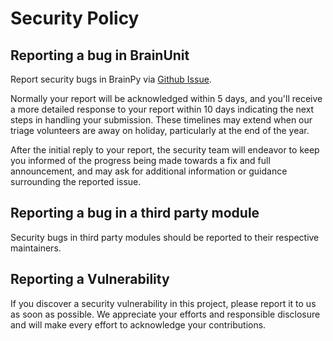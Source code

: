 # Security Policy

## Reporting a bug in BrainUnit

Report security bugs in BrainPy via [Github Issue](https://github.com/chaoming0625/brainunit/issues).

Normally your report will be acknowledged within 5 days, and you'll receive a more detailed response 
to your report within 10 days indicating the next steps in handling your submission. These timelines 
may extend when our triage volunteers are away on holiday, particularly at the end of the year.

After the initial reply to your report, the security team will endeavor to keep you informed of the 
progress being made towards a fix and full announcement, and may ask for additional information or 
guidance surrounding the reported issue.

## Reporting a bug in a third party module

Security bugs in third party modules should be reported to their respective maintainers.

## Reporting a Vulnerability

If you discover a security vulnerability in this project, please report it to us as soon as possible. 
We appreciate your efforts and responsible disclosure and will make every effort to acknowledge your 
contributions.
